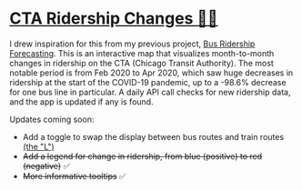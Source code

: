 # [CTA Ridership Changes 🚌🚅](https://jbelian.github.io/cta-ridership-changes/)

I drew inspiration for this from my previous project, [Bus Ridership Forecasting](https://github.com/jbelian/WGU-Capstone-Bus-Ridership-Forecasting). This is an interactive map that visualizes month-to-month changes in ridership on the CTA (Chicago Transit Authority). The most notable period is from Feb 2020 to Apr 2020, which saw huge decreases in ridership at the start of the COVID-19 pandemic, up to a -98.6% decrease for one bus line in particular. A daily API call checks for new ridership data, and the app is updated if any is found.

Updates coming soon:
- Add a toggle to swap the display between bus routes and train routes [(the "L")](https://en.wikipedia.org/wiki/Chicago_%22L%22)
- ~~Add a legend for change in ridership, from blue (positive) to red (negative)~~ ✅
- ~~More informative tooltips~~ ✅
